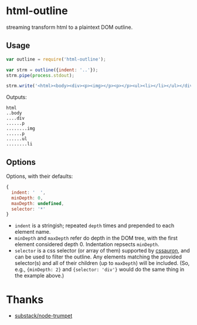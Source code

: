 html-outline
============

streaming transform html to a plaintext DOM outline.


## Usage

```javascript
var outline = require('html-outline');

var strm = outline({indent: '..'});
strm.pipe(process.stdout);

strm.write('<html><body><div><p><img></p><p></p><ul><li></li></ul></div></body></html>')
```

Outputs:
```
html
..body
....div
......p
........img
......p
......ul
........li
```


## Options

Options, with their defaults:
```javascript
{
  indent: '  ',
  minDepth: 0,
  maxDepth: undefined,
  selector: '*'
}
```

- `indent` is a stringish; repeated `depth` times and prepended to each element name.
- `minDepth` and `maxDepth` refer do depth in the DOM tree, with the first
  element considered depth 0.  Indentation repsects `minDepth`.
- `selector` is a css selector (or array of them) supported by [cssauron][1], and
  can be used to filter the outline. Any elements matching the provided 
  selector(s) and all of their children (up to `maxDepth`) will be included. 
  (So, e.g., `{minDepth: 2}` and `{selector: 'div'}` would do the same thing in 
  the example above.)


# Thanks
- [substack/node-trumpet][2]


[1]: https://github.com/chrisdickinson/cssauron
[2]: https://github.com/substack/node-trumpet
